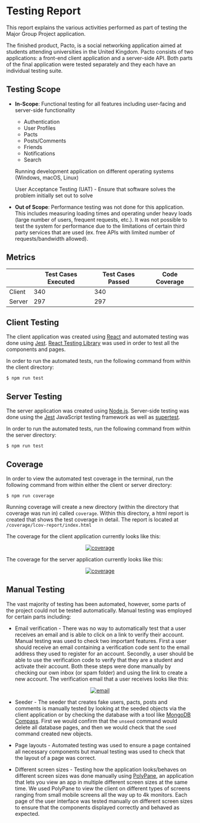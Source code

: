 # Testing Report
This report explains the various activities performed as part of testing the Major Group Project application.

The finished product, Pacto, is a social networking application aimed at students attending universities in the United Kingdom. Pacto consists of two applications: a front-end client application and a server-side API. Both parts of the final application were tested separately and they each have an individual testing suite. 

## Testing Scope
- **In-Scope**: Functional testing for all features including user-facing and server-side functionality
  - Authentication
  - User Profiles
  - Pacts
  - Posts/Comments
  - Friends
  - Notifications
  - Search
  
  Running development application on different operating systems (Windows, macOS, Linux)
  
  User Acceptance Testing (UAT) - Ensure that  software solves the problem initially set out to solve
- **Out of Scope**: Performance testing was not done for this application. This includes measuring loading times and operating under heavy loads (large number of users, frequent requests, etc.). It was not possible to test the system for performance due to the limitations of certain third party services that are used (ex. free APIs with limited number of requests/bandwidth allowed).

## Metrics
|     | Test Cases Executed      | Test Cases Passed | Code Coverage |
| ----------- | ----------- | ----------- | ----------- |
| Client|  340  |  340     |  |
| Server | 297  |   297     |  |

## Client Testing
The client application was created using [React](https://reactjs.org/) and automated testing was done using [Jest](https://testing-library.com/docs/react-testing-library/intro). [React Testing Library](https://testing-library.com/docs/react-testing-library/intro/) was used in order to test all the components and pages. 

In order to run the automated tests, run the following command from within the client directory:
```
$ npm run test
```
## Server Testing
The server application was created using [Node.js](https://nodejs.org/en/). Server-side testing was done using the [Jest](https://testing-library.com/docs/react-testing-library/intro) JavaScript testing framework as well as [supertest](https://www.npmjs.com/package/supertest).

In order to run the automated tests, run the following command from within the server directory:
```
$ npm run test
```

## Coverage
In order to view the automated test coverage in the terminal, run the following command from within either the client or server directory:
```
$ npm run coverage
```
Running coverage will create a new directory (within the directory that coverage was run in) called `coverage`. Within this directory, a html report is created that shows the test coverage in detail. The report is located at `/coverage/lcov-report/index.html`

The coverage for the client application currently looks like this:
<p align="center">
  <a href="coverage" rel="noopener sponsored" target="_blank"><img src="" alt="coverage" title="Client Test Coverage" loading="lazy" /></a>
</p>

The coverage for the server application currently looks like this:
<p align="center">
  <a href="coverage" rel="noopener sponsored" target="_blank"><img src="" alt="coverage" title="Server Test Coverage" loading="lazy" /></a>
</p>

## Manual Testing
The vast majority of testing has been automated, however, some parts of the project could not be tested automatically. Manual testing was employed for certain parts including:

- Email verification - There was no way to automatically test that a user receives an email and is able to click on a link to verify their account. Manual testing was used to check two important features. First a user should receive an email containing a verification code sent to the email address they used to register for an account. Secondly, a user should be able to use the verification code to verify that they are a student and activate their account. Both these steps were done manually by checking our own inbox (or spam folder) and using the link to create a new account. The verification email that a user receives looks like this: 
<p align="center">
  <a href="email" rel="noopener sponsored" target="_blank"><img src="https://i.imgur.com/YfPlrF2.png" alt="email" title="Verification Email" loading="lazy" /></a>
</p>
  
- Seeder - The seeder that creates fake users, pacts, posts and comments is manually tested by looking at the seeded objects via the client application or by checking the database with a tool like [MongoDB Compass](https://www.mongodb.com/products/compass). First we would confirm that the `unseed` command would delete all database pages, and then we would check that the `seed` command created new objects.

- Page layouts - Automated testing was used to ensure a page contained all necessary components but manual testing was used to check that the layout of a page was correct. 

- Different screen sizes - Testing how the application looks/behaves on different screen sizes was done manually using [PolyPane](https://polypane.app/), an application that lets you view an app in multiple different screen sizes at the same time. We used PolyPane to view the client on different types of screens ranging from small mobile screens all the way up to 4k monitors. Each page of the user interface was tested manually on different screen sizes to ensure that the components displayed correctly and behaved as expected.

